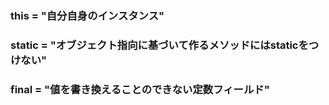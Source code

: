 ### this = "自分自身のインスタンス"  
### static = "オブジェクト指向に基づいて作るメソッドにはstaticをつけない"  
### final = "値を書き換えることのできない定数フィールド"
